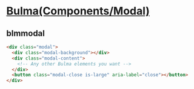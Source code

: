 [Bulma(Components/Modal)](https://bulma.io/documentation/components/modal/)
=====================

blmmodal
----------

```html
<div class="modal">
  <div class="modal-background"></div>
  <div class="modal-content">
    <!-- Any other Bulma elements you want -->
  </div>
  <button class="modal-close is-large" aria-label="close"></button>
</div>
```
